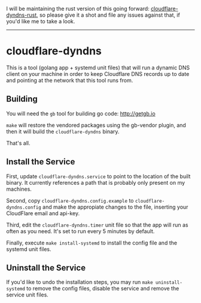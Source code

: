 I will be maintaining the rust version of this going forward: [cloudflare-dyndns-rust](https://github.com/colemickens/cloudflare-dyndns-rust), so please give it a shot and file any issues against that, if you'd like me to take a look.

---

# cloudflare-dyndns

This is a tool (golang app + systemd unit files) that will run a dynamic DNS client on your machine in order to keep Cloudflare DNS records up to date and pointing at the network that this tool runs from.

## Building

You will need the `gb` tool for building go code: http://getgb.io

`make` will restore the vendored packages using the gb-vendor plugin, and then it will build the `cloudflare-dyndns` binary.

That's all.

## Install the Service

First, update `cloudflare-dyndns.service` to point to the location of the built binary. It currently references a path that is probably only present on my machines.

Second, copy `cloudflare-dyndns.config.example` to `cloudflare-dyndns.config` and make the appropiate changes to the file, inserting your CloudFlare email and api-key.

Third, edit the `cloudflare-dyndns.timer` unit file so that the app will run as often as you need. It's set to run every 5 minutes by default.

Finally, execute `make install-systemd` to install the config file and the systemd unit files.

## Uninstall the Service

If you'd like to undo the installation steps, you may run `make uninstall-systemd` to remove the config files, disable the service and remove the service unit files.
